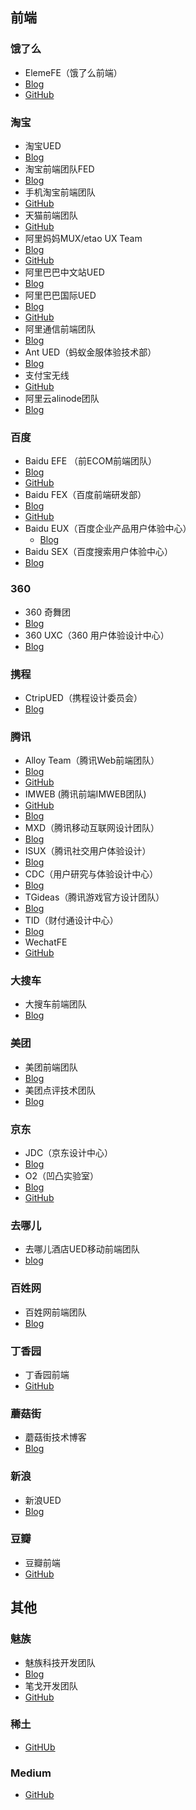 
## 前端

### 饿了么
- ElemeFE（饿了么前端）
 - [Blog](https://fe.ele.me/)
 - [GitHub](https://github.com/ElemeFE)

### 淘宝
- 淘宝UED
 - [Blog](http://ued.taobao.org/blog/)
- 淘宝前端团队FED
 - [Blog](http://taobaofed.org/)
- 手机淘宝前端团队
 - [GitHub](https://github.com/amfe/article/issues)
- 天猫前端团队
 - [GitHub](https://github.com/tmallfe/tmallfe.github.io/issues)
- 阿里妈妈MUX/etao UX Team
 - [Blog](http://mux.alimama.com/)
 - [GitHub](https://github.com/etaoux)
- 阿里巴巴中文站UED
 - [Blog](http://www.aliued.cn/)
- 阿里巴巴国际UED
 - [Blog](http://www.aliued.com/)
 - [GitHub](https://github.com/sdc-alibaba)
- 阿里通信前端团队
 - [Blog](https://aliqin.github.io/)
- Ant UED（蚂蚁金服体验技术部）
 - [Blog](https://github.com/ant-ued/blog/issues)
- 支付宝无线
 - [GitHub](https://am-team.github.io/)
- 阿里云alinode团队
 - [Blog](http://alinode.aliyun.com/blog)

### 百度
- Baidu EFE （前ECOM前端团队）
 - [Blog](http://efe.baidu.com/)
 - [GitHub](https://github.com/ecomfe)
- Baidu FEX（百度前端研发部）
 - [Blog](http://fex.baidu.com/)
 - [GitHub](https://github.com/fex-team/)
- Baidu EUX（百度企业产品用户体验中心）
  - [Blog](http://eux.baidu.com/)
- Baidu SEX（百度搜索用户体验中心）
 - [Blog](http://sux.baidu.com/)

### 360
- 360 奇舞团
 - [Blog](http://www.75team.com/)
- 360 UXC（360 用户体验设计中心）
 - [Blog](http://uxc.360.cn/)

### 携程
- CtripUED（携程设计委员会）
 - [Blog](http://ued.ctrip.com/blog/)

### 腾讯
- Alloy Team（腾讯Web前端团队）
 - [Blog](http://www.alloyteam.com/)
 - [GitHub](https://github.com/alloyteam)
- IMWEB (腾讯前端IMWEB团队)
 - [GitHub](http://imweb.github.io/)
 - [Blog](http://imweb.io/)
- MXD（腾讯移动互联网设计团队）
 - [Blog](http://mxd.tencent.com/)
- ISUX（腾讯社交用户体验设计）
 - [Blog](https://isux.tencent.com/)
- CDC（用户研究与体验设计中心）
 - [Blog](http://cdc.tencent.com/)
- TGideas（腾讯游戏官方设计团队）
 - [Blog](http://tgideas.qq.com/)
- TID（财付通设计中心）
 - [Blog](http://tid.tenpay.com/)
- WechatFE
 - [GitHub](https://github.com/WechatFE)

### 大搜车
- 大搜车前端团队
 - [Blog](http://f2e.souche.com/blog/)

### 美团
- 美团前端团队
 - [Blog](http://fe.meituan.com/)
- 美团点评技术团队
 - [Blog](http://tech.meituan.com/)

### 京东
- JDC（京东设计中心）
 - [Blog](https://jdc.jd.com/)
- O2（凹凸实验室）
 - [Blog](http://aotu.io/)
 - [GitHub](https://github.com/o2team)

### 去哪儿
- 去哪儿酒店UED移动前端团队
 - [blog](http://ued.qunar.com/mobile/blog/)

### 百姓网
- 百姓网前端团队
 - [Blog](https://github.com/baixing/FE-Blog/issues)

### 丁香园
- 丁香园前端
 - [GitHub](https://github.com/dxy-biz-developer)

### 蘑菇街
- 蘑菇街技术博客
 - [Blog](http://mogu.io/)

### 新浪
- 新浪UED
 - [Blog](http://ued.sina.com.cn/)

### 豆瓣
- 豆瓣前端
 - [GitHub](https://github.com/douban-f2e)

## 其他

### 魅族
- 魅族科技开发团队
 - [Blog](https://segmentfault.com/blog/meizu)
- 笔戈开发团队
 - [GitHub](https://github.com/bigertech)

### 稀土
- [GitHUb](https://github.com/xitu)

### Medium
- [GitHub](https://github.com/Medium/)
